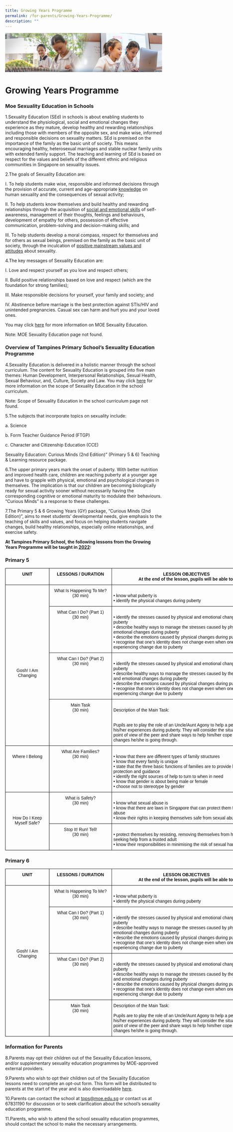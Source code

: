 ```yaml
---
title: Growing Years Programme
permalink: /for-parents/Growing-Years-Programme/
description: ""
---
```

![](/images/ForParents.jpg)

Growing Years Programme
=======================

### **Moe Sexuality Education in Schools**
  

1.Sexuality Education (SEd) in schools is about enabling students to understand the physiological, social and emotional changes they experience as they mature, develop healthy and rewarding relationships including those with members of the opposite sex, and make wise, informed and responsible decisions on sexuality matters. SEd is premised on the importance of the family as the basic unit of society. This means encouraging healthy, heterosexual marriages and stable nuclear family units with extended family support. The teaching and learning of SEd is based on respect for the values and beliefs of the different ethnic and religious communities in Singapore on sexuality issues.  
      
    
2.The goals of Sexuality Education are:

   I.  To help students make wise, responsible and informed decisions through the provision of accurate, current and age-appropriate <u>knowledge</u> on human sexuality and the consequences of sexual activity;  
      
    
   II.  To help students know themselves and build healthy and rewarding relationships through the acquisition of <u>social and emotional skills</u> of self-awareness, management of their thoughts, feelings and behaviours, development of empathy for others, possession of effective communication, problem-solving and decision-making skills; and  
      
    
   III.  To help students develop a moral compass, respect for themselves and for others as sexual beings, premised on the family as the basic unit of society, through the inculcation of <u>positive mainstream values and attitudes</u> about sexuality.

4.The key messages of Sexuality Education are:

   I.  Love and respect yourself as you love and respect others;  
      
    
   II.  Build positive relationships based on love and respect (which are the foundation for strong families);  
      
    
   III.  Make responsible decisions for yourself, your family and society; and  
          
IV.  Abstinence before marriage is the best protection against STIs/HIV and unintended pregnancies. Casual sex can harm and hurt you and your loved ones.

You may click [here](https://www.moe.gov.sg/education/programmes/social-and-emotional-learning/sexuality-education) for more information on MOE Sexuality Education.

Note: MOE Sexuality Education page not found.

### **Overview of Tampines Primary School’s Sexuality Education Programme**

4.Sexuality Education is delivered in a holistic manner through the school curriculum. The content for Sexuality Education is grouped into five main themes: Human Development, Interpersonal Relationships, Sexual Health, Sexual Behaviour, and, Culture, Society and Law. You may click [here](https://www.moe.gov.sg/education/programmes/social-and-emotional-learning/sexuality-education/scope-and-teaching-approach-of-sexuality-education-in-schools) for more information on the scope of Sexuality Education in the school curriculum.  

Note: Scope of Sexuality Education in the school curriculum page not found.
    
5.The subjects that incorporate topics on sexuality include:  
    

   a.  Science  
      
    
   b.  Form Teacher Guidance Period (FTGP)  
      
    
   c.  Character and Citizenship Education (CCE)  
      
    

   Sexuality Education: Curious Minds (2nd Edition)” (Primary 5 & 6) Teaching & Learning resource package.    
  
6.The upper primary years mark the onset of puberty. With better nutrition and improved health care, children are reaching puberty at a younger age and have to grapple with physical, emotional and psychological changes in themselves. The implication is that our children are becoming biologically ready for sexual activity sooner without necessarily having the corresponding cognitive or emotional maturity to modulate their behaviours. “Curious Minds” is a response to these challenges.  
      
    
7.The Primary 5 & 6 Growing Years (GY) package, “Curious Minds (2nd Edition)”, aims to meet students’ developmental needs, give emphasis to the teaching of skills and values, and focus on helping students navigate changes, build healthy relationships, especially online relationships, and exercise safety.


<b>At Tampines Primary School, the following lessons from the Growing Years Programme will be taught in <u>2022</u>:</b> 


### **Primary 5**
	
<style type="text/css">
.tg  {border-collapse:collapse;border-spacing:0;}
.tg td{border-color:black;border-style:solid;border-width:1px;font-family:Arial, sans-serif;font-size:14px;
  overflow:hidden;padding:10px 5px;word-break:normal;}
.tg th{border-color:black;border-style:solid;border-width:1px;font-family:Arial, sans-serif;font-size:14px;
  font-weight:normal;overflow:hidden;padding:10px 5px;word-break:normal;}
.tg .tg-kf4z{color:#121212;font-weight:bold;text-align:center;vertical-align:top}
.tg .tg-21zi{color:#121212;text-align:center;vertical-align:top}
.tg .tg-kk00{color:#121212;text-align:left;vertical-align:top}
</style>
<table class="tg" style="undefined;table-layout: fixed; width: 823px">
<colgroup>
<col style="width: 141px">
<col style="width: 201px">
<col style="width: 481px">
</colgroup>
<thead>
  <tr>
    <th class="tg-kf4z">UNIT</th>
    <th class="tg-kf4z">LESSONS / DURATION</th>
    <th class="tg-kf4z">LESSON OBJECTIVES<br>At the end of the lesson, pupils will be able to:</th>
  </tr>
</thead>
<tbody>
  <tr>
    <td class="tg-21zi" rowspan="4"><br><br><br><br><br><br><br><br><br><br><br><br><br><br><br><br><span style="font-weight:normal;color:#121212">Gosh! I Am Changing</span></td>
    <td class="tg-21zi"><span style="font-weight:normal;color:#121212">What Is Happening To Me?</span><br><span style="font-weight:normal;color:#121212">(30 min)</span></td>
    <td class="tg-kk00"><br>• know what puberty is<br>• identify the physical changes during puberty<br></td>
  </tr>
  <tr>
    <td class="tg-21zi"><span style="font-weight:normal;color:#121212">What Can I Do? (Part 1)</span><br><span style="font-weight:normal;color:#121212">(30 min)</span></td>
    <td class="tg-kk00"><br>• identify the stresses caused by physical and emotional changes during puberty<br>• describe healthy ways to manage the stresses caused by physical and emotional changes during puberty<br>• describe the emotions caused by physical changes during puberty<br>• recognise that one’s identity does not change even when one’s body is experiencing change due to puberty<br></td>
  </tr>
  <tr>
    <td class="tg-21zi"><span style="font-weight:normal;color:#121212">What Can I Do? (Part 2)</span><br><span style="font-weight:normal;color:#121212">(30 min)</span></td>
    <td class="tg-kk00"><br>• identify the stresses caused by physical and emotional changes during puberty<br>• describe healthy ways to manage the stresses caused by these physical and emotional changes during puberty<br>• describe the emotions caused by physical changes during puberty<br>• recognise that one’s identity does not change even when one’s body is experiencing change due to puberty<br></td>
  </tr>
  <tr>
    <td class="tg-21zi"><span style="font-weight:normal;color:#121212">Main Task</span><br><span style="font-weight:normal;color:#121212">(30 min)</span></td>
    <td class="tg-kk00"><br><span style="font-weight:normal;color:#121212">Description of the Main Task:</span><br><br><br><span style="font-weight:normal;color:#121212">Pupils are to play the role of an Uncle/Aunt Agony to help a peer address his/her experiences during puberty. They will consider the situation from the point of view of the peer and share ways to help him/her cope with the changes he/she is going through.</span><br></td>
  </tr>
  <tr>
    <td class="tg-21zi"><br><span style="font-weight:normal;color:#121212">Where I Belong</span></td>
    <td class="tg-21zi"><span style="font-weight:normal;color:#121212">What Are Families?</span><br><span style="font-weight:normal;color:#121212">(30 min)</span><br></td>
    <td class="tg-kk00"><br>• know that there are different types of family structures<br>• know that every family is unique<br>• state that the three basic functions of families are to provide love, protection and guidance<br>• identify the right sources of help to turn to when in need<br>• know that gender is about being male or female<br>• choose not to stereotype by gender<br></td>
  </tr>
  <tr>
    <td class="tg-21zi" rowspan="2"><br><br><br><br><span style="font-weight:normal;color:#121212">How Do I Keep Myself Safe?</span></td>
    <td class="tg-21zi"><span style="font-weight:normal;color:#121212">What is Safety?</span><br><span style="font-weight:normal;color:#121212">(30 min)</span></td>
    <td class="tg-kk00"><br>• know what sexual abuse is<br>• know that there are laws in Singapore that can protect them from sexual abuse<br>• know their rights in keeping themselves safe from sexual abuse<br></td>
  </tr>
  <tr>
    <td class="tg-21zi"><span style="font-weight:normal;color:#121212">Stop It! Run! Tell!</span><br><span style="font-weight:normal;color:#121212">(30 min)</span></td>
    <td class="tg-kk00"><br>• protect themselves by resisting, removing themselves from harm and seeking help from a trusted adult<br>• know their responsibilities in minimising the risk of sexual harm</td>
  </tr>
</tbody>
</table>

	
### **Primary 6**
	
<style type="text/css">
.tg  {border-collapse:collapse;border-spacing:0;}
.tg td{border-color:black;border-style:solid;border-width:1px;font-family:Arial, sans-serif;font-size:14px;
  overflow:hidden;padding:10px 5px;word-break:normal;}
.tg th{border-color:black;border-style:solid;border-width:1px;font-family:Arial, sans-serif;font-size:14px;
  font-weight:normal;overflow:hidden;padding:10px 5px;word-break:normal;}
.tg .tg-kf4z{color:#121212;font-weight:bold;text-align:center;vertical-align:top}
.tg .tg-21zi{color:#121212;text-align:center;vertical-align:top}
.tg .tg-kk00{color:#121212;text-align:left;vertical-align:top}
</style>
<table class="tg" style="undefined;table-layout: fixed; width: 823px">
<colgroup>
<col style="width: 141px">
<col style="width: 201px">
<col style="width: 481px">
</colgroup>
<thead>
  <tr>
    <th class="tg-kf4z">UNIT</th>
    <th class="tg-kf4z">LESSONS / DURATION</th>
    <th class="tg-kf4z">LESSON OBJECTIVES<br>At the end of the lesson, pupils will be able to:</th>
  </tr>
</thead>
<tbody>
  <tr>
    <td class="tg-21zi" rowspan="4"><br><br><br><br><br><br><br><br><br><br><br><br><span style="font-weight:normal;color:#121212">Gosh! I Am Changing</span></td>
    <td class="tg-21zi"><span style="font-weight:normal;color:#121212">What Is Happening To Me?</span><br><span style="font-weight:normal;color:#121212">(30 min)</span></td>
    <td class="tg-kk00"><br>• know what puberty is<br>• identify the physical changes during puberty<br></td>
  </tr>
  <tr>
    <td class="tg-21zi"><span style="font-weight:normal;color:#121212">What Can I Do? (Part 1)</span><br><span style="font-weight:normal;color:#121212">(30 min)</span></td>
    <td class="tg-kk00"><br>• identify the stresses caused by physical and emotional changes during puberty<br>• describe healthy ways to manage the stresses caused by physical and emotional changes during puberty<br>• describe the emotions caused by physical changes during puberty<br>• recognise that one’s identity does not change even when one's body is experiencing change due to puberty<br></td>
  </tr>
  <tr>
    <td class="tg-21zi"><span style="font-weight:normal;color:#121212">What Can I Do? (Part 2)</span><br><span style="font-weight:normal;color:#121212">(30 min)</span></td>
    <td class="tg-kk00"><br>• identify the stresses caused by physical and emotional changes during puberty<br>• describe healthy ways to manage the stresses caused by these physical and emotional changes during puberty<br>• describe the emotions caused by physical changes during puberty<br>• recognise that one’s identity does not change even when one's body is experiencing change due to puberty<br></td>
  </tr>
  <tr>
    <td class="tg-21zi"><span style="font-weight:normal;color:#121212">Main Task</span><br><span style="font-weight:normal;color:#121212">(30 min)</span></td>
    <td class="tg-kk00"><span style="font-weight:normal;color:#121212">Description of the Main Task:</span><br><br><span style="font-weight:normal;color:#121212">Pupils are to play the role of an Uncle/Aunt Agony to help a peer address his/her experiences during puberty. They will consider the situation from the point of view of the peer and share ways to help him/her cope with the changes he/she is going through.</span></td>
  </tr>
</tbody>
</table>	
	
	
	
### **Information for Parents**

8.Parents may opt their children out of the Sexuality Education lessons, and/or supplementary sexuality education programmes by MOE-approved external providers.  
      
    
9.Parents who wish to opt their children out of the Sexuality Education lessons need to complete an opt-out form. This form will be distributed to parents at the start of the year and is also downloadable [here](/files/Growing_Years_2022_Parents_Opt-out_Form_New.pdf).  
      
    
10.Parents can contact the school at [tpps@moe.edu.sg](mailto:tpps@moe.edu.sg) or contact us at 67831190 for discussion or to seek clarification about the school’s sexuality education programme.  
      
    
11.Parents, who wish to attend the school sexuality education programmes, should contact the school to make the necessary arrangements.